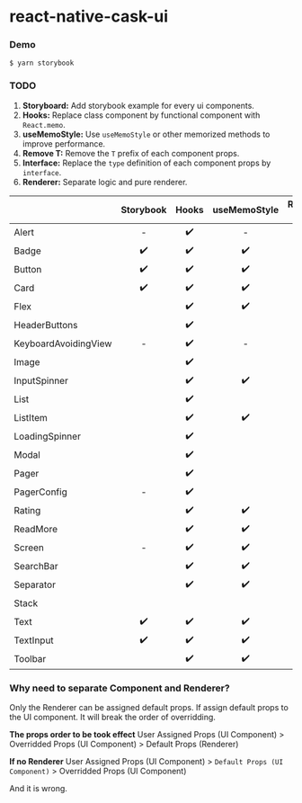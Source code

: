 # react-native-cask-ui

### Demo
```
$ yarn storybook
```

### TODO
1. **Storyboard:** Add storybook example for every ui components.
2. **Hooks:** Replace class component by functional component with `React.memo`.
3. **useMemoStyle:** Use `useMemoStyle` or other memorized methods to improve performance.
4. **Remove T:** Remove the `T` prefix of each component props.
5. **Interface:** Replace the `type` definition of each component props by `interface`.
6. **Renderer:** Separate logic and pure renderer.

|                      | Storybook | Hooks | useMemoStyle | Remove T | Interface | Renderer |
| -------------------- | :-------: | :---: | :----------: | :------: | :-------: | :------: |
| Alert                | -         | ✔️     | -            | ✔️        | ✔️         |          |
| Badge                | ✔️         | ✔️     | ✔️            | ✔️        | ✔️         |          |
| Button               | ✔️         | ✔️     | ✔️            | ✔️        | ✔️         |          |
| Card                 | ✔️         | ✔️     | ✔️            | ✔️        | ✔️         |          |
| Flex                 |           | ✔️     | ✔️            | ✔️        |           |          |
| HeaderButtons        |           | ✔️     |              | ✔️        |           |          |
| KeyboardAvoidingView | -         | ✔️     | -            | ✔️        | ✔️         | -        |
| Image                |           | ✔️     |              |          |           |          |
| InputSpinner         |           | ✔️     | ✔️            |          |           |          |
| List                 |           | ✔️     |              |          |           |          |
| ListItem             |           | ✔️     | ✔️            | ✔️        |           |          |
| LoadingSpinner       |           | ✔️     |              | ✔️        |           | ✔️        |
| Modal                |           | ✔️     |              |          |           |          |
| Pager                |           | ✔️     |              | ✔️        |           |          |
| PagerConfig          | -         | ✔️     |              | ✔️        |           |          |
| Rating               |           | ✔️     | ✔️            | ✔️        |           |          |
| ReadMore             |           | ✔️     | ✔️            | ✔️        |           |          |
| Screen               | -         | ✔️     | ✔️            | ✔️        | ✔️         |          |
| SearchBar            |           | ✔️     | ✔️            | ✔️        |           | ✔️        |
| Separator            |           | ✔️     | ✔️            | ✔️        |           |          |
| Stack                |           |       |              | ✔️        |           |          |
| Text                 | ✔️         | ✔️     | ✔️            | ✔️        | ✔️         |          |
| TextInput            | ✔️         | ✔️     | ✔️            | ✔️        | ✔️         |          |
| Toolbar              |           | ✔️     | ✔️            | ✔️        |           |          |

### Why need to separate Component and Renderer?

Only the Renderer can be assigned default props. If assign default props to the UI component. It will break the order of overridding.

**The props order to be took effect**
User Assigned Props (UI Component) > Overridded Props (UI Component) > Default Props (Renderer)

**If no Renderer**
User Assigned Props (UI Component) > `Default Props (UI Component)` > Overridded Props (UI Component)

And it is wrong.
